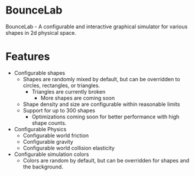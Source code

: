 # BounceLab
BounceLab - A configurable and interactive graphical simulator for various shapes in 2d physical space.
# Features
* Configurable shapes
  * Shapes are randomly mixed by default, but can be overridden to circles, rectangles, or triangles.
    * Triangles are currently broken
      * More shapes are coming soon
  * Shape density and size are configurable within reasonable limits 
  * Support for up to 300 shapes
    * Optimizations coming soon for better performance with high shape counts.
* Configurable Physics
  * Configurable world friction
  * Configurable gravity
  * Configurable world collision elasticity
* Configurable simulation colors
  * Colors are random by default, but can be overridden for shapes and the background.
